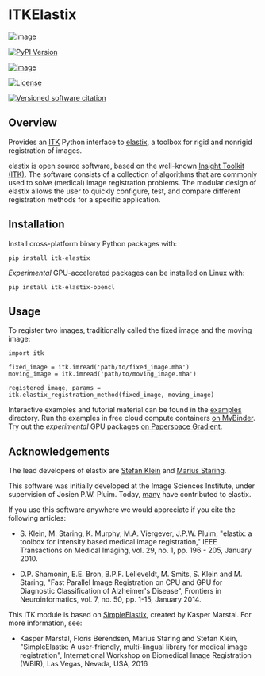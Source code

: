 ITKElastix
==========

![image](https://github.com/InsightSoftwareConsortium/ITKElastix/workflows/Build,%20test,%20package/badge.svg)

[![PyPI Version](https://img.shields.io/pypi/v/itk-elastix.svg)](https://pypi.python.org/pypi/itk-elastix)

[![image](https://mybinder.org/badge_logo.svg)](https://mybinder.org/v2/gh/InsightSoftwareConsortium/ITKElastix/master?urlpath=lab/tree/examples%2F0_HelloRegistrationWorld.ipynb)

[![License](https://img.shields.io/badge/License-Apache%202.0-blue.svg)](https://github.com/InsightSoftwareConsortium/ITKElastix/blob/master/LICENSE)

[![Versioned software citation](https://zenodo.org/badge/207451937.svg)](https://zenodo.org/badge/latestdoi/207451937)

Overview
--------

Provides an [ITK](https://www.itk.org) Python interface to [elastix](http://elastix.isi.uu.nl/), a toolbox for rigid and nonrigid registration of images.

elastix is open source software, based on the well-known [Insight Toolkit (ITK)](https://discourse.itk.org). The software consists of a collection of algorithms that are commonly used to solve (medical) image registration problems. The modular design of elastix allows the user to quickly configure, test, and compare different registration methods for a specific application.

Installation
------------

Install cross-platform binary Python packages with:

    pip install itk-elastix

*Experimental* GPU-accelerated packages can be installed on Linux with:

    pip install itk-elastix-opencl

Usage
-----

To register two images, traditionally called the fixed image and the moving image:

    import itk

    fixed_image = itk.imread('path/to/fixed_image.mha')
    moving_image = itk.imread('path/to/moving_image.mha')

    registered_image, params = itk.elastix_registration_method(fixed_image, moving_image)

Interactive examples and tutorial material can be found in the [examples](https://github.com/InsightSoftwareConsortium/ITKElastix/tree/master/examples) directory. Run the examples in free cloud compute containers [on MyBinder](https://mybinder.org/v2/gh/InsightSoftwareConsortium/ITKElastix/master?urlpath=lab/tree/examples%2F0_HelloRegistrationWorld.ipynb).  Try out the *experimental* GPU packages [on Paperspace Gradient](https://www.paperspace.com/temmx3m64/notebook/prdfn7bsz).

Acknowledgements
----------------

The lead developers of elastix are [Stefan Klein](https://github.com/stefanklein) and [Marius Staring](https://github.com/mstaring).

This software was initially developed at the Image Sciences Institute, under supervision of Josien P.W. Pluim. Today, [many](https://github.com/SuperElastix/elastix/graphs/contributors) have
contributed to elastix.

If you use this software anywhere we would appreciate if you cite the following articles:

-   S.  Klein, M. Staring, K. Murphy, M.A. Viergever, J.P.W. Pluim,
        \"elastix: a toolbox for intensity based medical image
        registration,\" IEEE Transactions on Medical Imaging, vol. 29,
        no. 1, pp. 196 - 205, January 2010.

-   D.P. Shamonin, E.E. Bron, B.P.F. Lelieveldt, M. Smits, S. Klein
    and M. Staring, \"Fast Parallel Image Registration on CPU and GPU
    for Diagnostic Classification of Alzheimer's Disease\", Frontiers in
    Neuroinformatics, vol. 7, no. 50, pp. 1-15, January 2014.

This ITK module is based on [SimpleElastix](http://simpleelastix.github.io/), created by Kasper Marstal. For more information, see:

-   Kasper Marstal, Floris Berendsen, Marius Staring and Stefan Klein,
    \"SimpleElastix: A user-friendly, multi-lingual library for medical
    image registration\", International Workshop on Biomedical Image
    Registration (WBIR), Las Vegas, Nevada, USA, 2016

